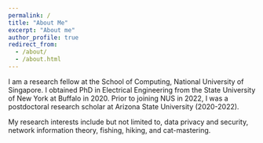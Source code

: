 ```yaml
---
permalink: /
title: "About Me"
excerpt: "About me"
author_profile: true
redirect_from: 
  - /about/
  - /about.html
---
```


I am a research fellow at the School of Computing, National University of Singapore. I obtained PhD in Electrical Engineering from the State University of New York at Buffalo in 2020. Prior to joining NUS in 2022, I was a postdoctoral research scholar at Arizona State University (2020-2022).

My research interests include but not limited to, data privacy and security, network information theory, fishing, hiking, and cat-mastering.
